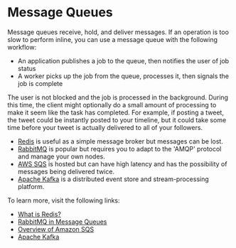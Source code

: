 # Message Queues

Message queues receive, hold, and deliver messages. If an operation is too slow to perform inline, you can use a message queue with the following workflow:

- An application publishes a job to the queue, then notifies the user of job status
- A worker picks up the job from the queue, processes it, then signals the job is complete

The user is not blocked and the job is processed in the background. During this time, the client might optionally do a small amount of processing to make it seem like the task has completed. For example, if posting a tweet, the tweet could be instantly posted to your timeline, but it could take some time before your tweet is actually delivered to all of your followers.

- [Redis](https://redis.io/) is useful as a simple message broker but messages can be lost.
- [RabbitMQ](https://www.rabbitmq.com/) is popular but requires you to adapt to the 'AMQP' protocol and manage your own nodes.
- [AWS SQS](https://aws.amazon.com/sqs/) is hosted but can have high latency and has the possibility of messages being delivered twice.
- [Apache Kafka](https://kafka.apache.org/) is a distributed event store and stream-processing platform.

To learn more, visit the following links:

- [What is Redis?](https://redis.io/)
- [RabbitMQ in Message Queues](https://www.rabbitmq.com/)
- [Overview of Amazon SQS](https://aws.amazon.com/sqs/)
- [Apache Kafka](https://kafka.apache.org/)
